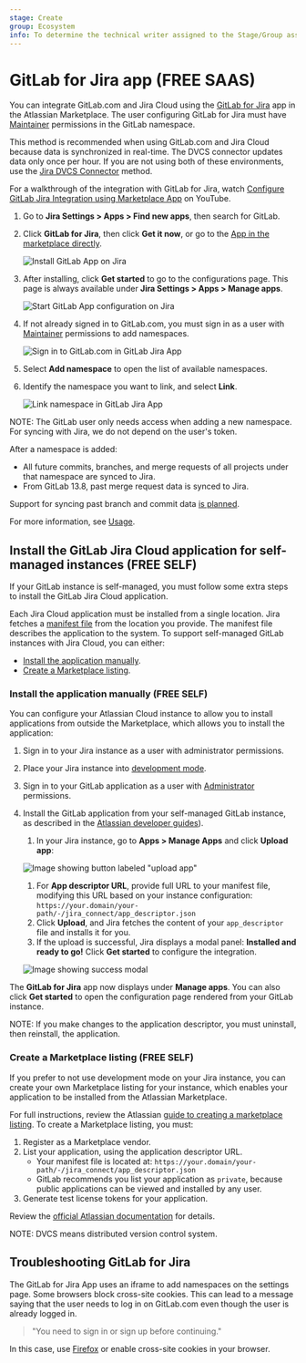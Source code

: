 ```yaml
---
stage: Create
group: Ecosystem
info: To determine the technical writer assigned to the Stage/Group associated with this page, see https://about.gitlab.com/handbook/engineering/ux/technical-writing/#assignments
---
```


# GitLab for Jira app **(FREE SAAS)**

You can integrate GitLab.com and Jira Cloud using the
[GitLab for Jira](https://marketplace.atlassian.com/apps/1221011/gitlab-com-for-jira-cloud)
app in the Atlassian Marketplace. The user configuring GitLab for Jira must have
[Maintainer](../../user/permissions.md) permissions in the GitLab namespace.

This method is recommended when using GitLab.com and Jira Cloud because data is synchronized in real-time. The DVCS connector updates data only once per hour. If you are not using both of these environments, use the [Jira DVCS Connector](dvcs.md) method.

<i class="fa fa-youtube-play youtube" aria-hidden="true"></i>
For a walkthrough of the integration with GitLab for Jira, watch [Configure GitLab Jira Integration using Marketplace App](https://youtu.be/SwR-g1s1zTo) on YouTube.

1. Go to **Jira Settings > Apps > Find new apps**, then search for GitLab.
1. Click **GitLab for Jira**, then click **Get it now**, or go to the
   [App in the marketplace directly](https://marketplace.atlassian.com/apps/1221011/gitlab-com-for-jira-cloud).

   ![Install GitLab App on Jira](img/jira_dev_panel_setup_com_1.png)
1. After installing, click **Get started** to go to the configurations page.
   This page is always available under **Jira Settings > Apps > Manage apps**.

   ![Start GitLab App configuration on Jira](img/jira_dev_panel_setup_com_2.png)
1. If not already signed in to GitLab.com, you must sign in as a user with
   [Maintainer](../../user/permissions.md) permissions to add namespaces.

   ![Sign in to GitLab.com in GitLab Jira App](img/jira_dev_panel_setup_com_3_v13_9.png)
1. Select **Add namespace** to open the list of available namespaces.

1. Identify the namespace you want to link, and select **Link**.

   ![Link namespace in GitLab Jira App](img/jira_dev_panel_setup_com_4_v13_9.png)

NOTE:
The GitLab user only needs access when adding a new namespace. For syncing with
Jira, we do not depend on the user's token.

After a namespace is added:

- All future commits, branches, and merge requests of all projects under that namespace
  are synced to Jira.
- From GitLab 13.8, past merge request data is synced to Jira.

Support for syncing past branch and commit data [is planned](https://gitlab.com/gitlab-org/gitlab/-/issues/263240).

For more information, see [Usage](index.md#usage).

## Install the GitLab Jira Cloud application for self-managed instances **(FREE SELF)**

If your GitLab instance is self-managed, you must follow some
extra steps to install the GitLab Jira Cloud application.

Each Jira Cloud application must be installed from a single location. Jira fetches
a [manifest file](https://developer.atlassian.com/cloud/jira/platform/connect-app-descriptor/)
from the location you provide. The manifest file describes the application to the system. To support
self-managed GitLab instances with Jira Cloud, you can either:

- [Install the application manually](#install-the-application-manually).
- [Create a Marketplace listing](#create-a-marketplace-listing).

### Install the application manually **(FREE SELF)**

You can configure your Atlassian Cloud instance to allow you to install applications
from outside the Marketplace, which allows you to install the application:

1. Sign in to your Jira instance as a user with administrator permissions.
1. Place your Jira instance into
   [development mode](https://developer.atlassian.com/cloud/jira/platform/getting-started-with-connect/#step-2--enable-development-mode).
1. Sign in to your GitLab application as a user with [Administrator](../../user/permissions.md) permissions.
1. Install the GitLab application from your self-managed GitLab instance, as
   described in the [Atlassian developer guides](https://developer.atlassian.com/cloud/jira/platform/getting-started-with-connect/#step-3--install-and-test-your-app)).
   1. In your Jira instance, go to **Apps > Manage Apps** and click **Upload app**:

   ![Image showing button labeled "upload app"](img/jira-upload-app_v13_11.png)

   1. For **App descriptor URL**, provide full URL to your manifest file, modifying this
   URL based on your instance configuration: `https://your.domain/your-path/-/jira_connect/app_descriptor.json`
   1. Click **Upload**, and Jira fetches the content of your `app_descriptor` file and installs
   it for you.
   1. If the upload is successful, Jira displays a modal panel: **Installed and ready to go!**
   Click **Get started** to configure the integration.

   ![Image showing success modal](img/jira-upload-app-success_v13_11.png)

The **GitLab for Jira** app now displays under **Manage apps**. You can also
click **Get started** to open the configuration page rendered from your GitLab instance.

NOTE:
If you make changes to the application descriptor, you must uninstall, then reinstall, the
application.

### Create a Marketplace listing **(FREE SELF)**

If you prefer to not use development mode on your Jira instance, you can create
your own Marketplace listing for your instance, which enables your application
to be installed from the Atlassian Marketplace.

For full instructions, review the Atlassian [guide to creating a marketplace listing](https://developer.atlassian.com/platform/marketplace/installing-cloud-apps/#creating-the-marketplace-listing). To create a
Marketplace listing, you must:

1. Register as a Marketplace vendor.
1. List your application, using the application descriptor URL.
   - Your manifest file is located at: `https://your.domain/your-path/-/jira_connect/app_descriptor.json`
   - GitLab recommends you list your application as `private`, because public
     applications can be viewed and installed by any user.
1. Generate test license tokens for your application.

Review the
[official Atlassian documentation](https://developer.atlassian.com/platform/marketplace/installing-cloud-apps/#creating-the-marketplace-listing)
for details.

NOTE:
DVCS means distributed version control system.

## Troubleshooting GitLab for Jira

The GitLab for Jira App uses an iframe to add namespaces on the settings page. Some browsers block cross-site cookies. This can lead to a message saying that the user needs to log in on GitLab.com even though the user is already logged in.

> "You need to sign in or sign up before continuing."

In this case, use [Firefox](https://www.mozilla.org/en-US/firefox/) or enable cross-site cookies in your browser.
